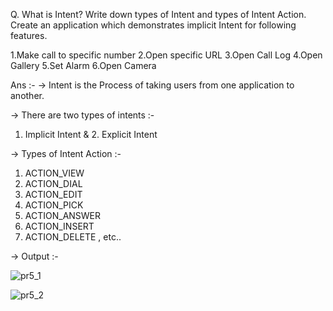 Q. What is Intent? Write down types of Intent and types of Intent Action. Create an application which demonstrates implicit Intent for following features.

1.Make call to specific number
2.Open specific URL
3.Open Call Log
4.Open Gallery
5.Set Alarm
6.Open Camera

Ans :- -> Intent is the Process of taking users from one application to another.

-> There are two types of intents :-

1. Implicit Intent & 2. Explicit Intent

 -> Types of Intent Action :-

1. ACTION_VIEW
2. ACTION_DIAL
3. ACTION_EDIT
4. ACTION_PICK
5. ACTION_ANSWER
6. ACTION_INSERT
7. ACTION_DELETE , etc..

-> Output :-

![pr5_1](https://github.com/AMANPATEL1108/MAD_Practical-5_21012011063/assets/108643338/30e614c8-5669-4658-9001-39abf842b981)


![pr5_2](https://github.com/AMANPATEL1108/MAD_Practical-5_21012011063/assets/108643338/28a418ac-db21-450a-ba53-22b7714d882d)

